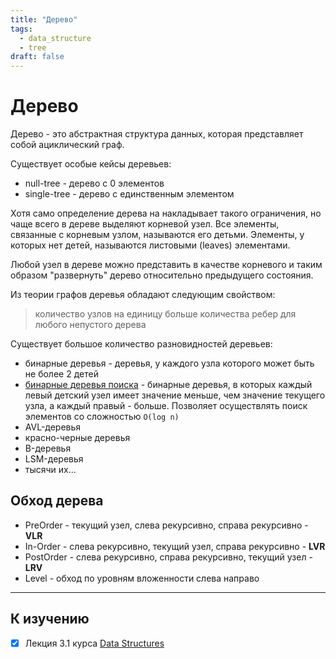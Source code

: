 ```yaml
---
title: "Дерево"
tags:
  - data_structure
  - tree
draft: false
---
```


# Дерево

Дерево - это абстрактная структура данных, которая представляет собой ациклический граф.

Существует особые кейсы деревьев:
- null-tree - дерево с 0 элементов
- single-tree - дерево с единственным элементом

Хотя само определение дерева на накладывает такого ограничения, но чаще всего в дереве выделяют корневой узел.
Все элементы, связанные с корневым узлом, называются его детьми.
Элементы, у которых нет детей, называются листовыми (leaves) элементами.

Любой узел в дереве можно представить в качестве корневого и таким образом "развернуть" дерево относительно предыдущего состояния.

Из теории графов деревья обладают следующим свойством:
> количество узлов на единицу больше количества ребер для любого непустого дерева

Существует большое количество разновидностей деревьев:
- бинарные деревья - деревья, у каждого узла которого может быть не более 2 детей
- [бинарные деревья поиска](binary_search_tree.md) - бинарные деревья, в которых каждый левый детский узел имеет значение меньше, чем значение текущего узла, а каждый правый - больше. Позволяет осуществлять поиск элементов со сложностью `O(log n)`
- AVL-деревья
- красно-черные деревья
- B-деревья
- LSM-деревья
- тысячи их...

## Обход дерева
- PreOrder - текущий узел, слева рекурсивно, справа рекурсивно - **VLR**
- In-Order - слева рекурсивно, текущий узел, справа рекурсивно - **LVR**
- PostOrder - слева рекурсивно, справа рекурсивно, текущий узел - **LRV**
- Level - обход по уровням вложенности слева направо


---
## К изучению
- [X] Лекция 3.1 курса [Data Structures](https://stepik.org/course/579/syllabus)
